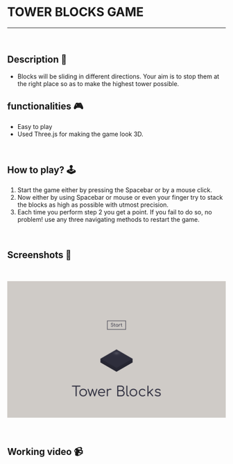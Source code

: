 # **TOWER BLOCKS GAME**

---

<br>

## **Description 📃** 
- Blocks will be sliding in different directions. Your aim is to stop them at the right place so as to make the highest tower possible.

## **functionalities 🎮** 
- Easy to play
- Used Three.js for making the game look 3D. 
<br>

## **How to play? 🕹️**
1. Start the game either by pressing the Spacebar or by a mouse click.
2. Now either by using Spacebar or mouse or even your finger try to stack the blocks as high as possible with utmost precision.
3. Each time you perform step 2 you get a point. If you fail to do so, no problem! use any three navigating methods to restart the game. 

<br>

## **Screenshots 📸**

<br>

![Game image](../../assets/images/Tower_Blocks.png)

<br>

## **Working video 📹**
<!-- add your working video over here -->



